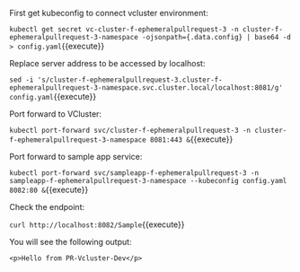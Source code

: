 First get kubeconfig to connect vcluster environment:

`kubectl get secret vc-cluster-f-ephemeralpullrequest-3 -n cluster-f-ephemeralpullrequest-3-namespace -ojsonpath={.data.config} | base64 -d > config.yaml`{{execute}}

Replace server address to be accessed by localhost:

`sed -i 's/cluster-f-ephemeralpullrequest-3.cluster-f-ephemeralpullrequest-3-namespace.svc.cluster.local/localhost:8081/g' config.yaml`{{execute}}

Port forward to VCluster:

`kubectl port-forward svc/cluster-f-ephemeralpullrequest-3 -n cluster-f-ephemeralpullrequest-3-namespace 8081:443 &`{{execute}}

Port forward to sample app service:

`kubectl port-forward svc/sampleapp-f-ephemeralpullrequest-3 -n sampleapp-f-ephemeralpullrequest-3-namespace --kubeconfig config.yaml 8082:80 &`{{execute}}

Check the endpoint:

`curl http://localhost:8082/Sample`{{execute}}

You will see the following output:

```
<p>Hello from PR-Vcluster-Dev</p>
```
